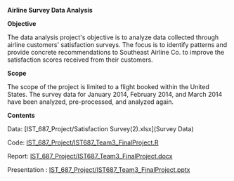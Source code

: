**Airline Survey Data Analysis**

**Objective**

The data analysis project's objective is to analyze data collected through airline customers' satisfaction surveys. The focus is to identify patterns and provide concrete recommendations to Southeast Airline Co. to improve the satisfaction scores received from their customers.  

**Scope**

The scope of the project is limited to a flight booked within the United States. The survey data for January 2014, February 2014, and March 2014 have been analyzed, pre-processed, and analyzed again.

**Contents**

Data: [IST_687_Project/Satisfaction Survey(2).xlsx](Survey Data)

Code: [IST_687_Project/IST687_Team3_FinalProject.R](Models)

Report: [IST_687_Project/IST687_Team3_FinalProject.docx](Report)

Presentation : [IST_687_Project/IST687_Team3_FinalProject.pptx](Presentation)